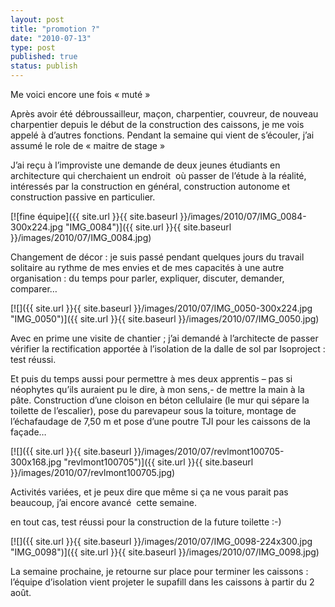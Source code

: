 ```yaml
---
layout: post
title: "promotion ?"
date: "2010-07-13"
type: post
published: true
status: publish
---
```


Me voici encore une fois « muté »

Après avoir été débroussailleur, maçon, charpentier, couvreur, de nouveau charpentier depuis le début de la construction des caissons, je me vois appelé à d’autres fonctions. Pendant la semaine qui vient de s’écouler, j’ai assumé le role de « maitre de stage »

J’ai reçu à l’improviste une demande de deux jeunes étudiants en architecture qui cherchaient un endroit  où passer de l’étude à la réalité, intéressés par la construction en général, construction autonome et construction passive en particulier.

[![fine équipe]({{ site.url }}{{ site.baseurl }}/images/2010/07/IMG_0084-300x224.jpg "IMG_0084")]({{ site.url }}{{ site.baseurl }}/images/2010/07/IMG_0084.jpg)

Changement de décor : je suis passé pendant quelques jours du travail solitaire au rythme de mes envies et de mes capacités à une autre organisation : du temps pour parler, expliquer, discuter, demander, comparer…

[![]({{ site.url }}{{ site.baseurl }}/images/2010/07/IMG_0050-300x224.jpg "IMG_0050")]({{ site.url }}{{ site.baseurl }}/images/2010/07/IMG_0050.jpg)

Avec en prime une visite de chantier ; j’ai demandé à l’architecte de passer vérifier la rectification apportée à l’isolation de la dalle de sol par Isoproject : test réussi.

Et puis du temps aussi pour permettre à mes deux apprentis – pas si néophytes qu’ils auraient pu le dire, à mon sens,- de mettre la main à la pâte. Construction d’une cloison en béton cellulaire (le mur qui sépare la toilette de l’escalier), pose du parevapeur sous la toiture, montage de l’échafaudage de 7,50 m et pose d’une poutre TJI pour les caissons de la façade…

[![]({{ site.url }}{{ site.baseurl }}/images/2010/07/revlmont100705-300x168.jpg "revlmont100705")]({{ site.url }}{{ site.baseurl }}/images/2010/07/revlmont100705.jpg)

Activités variées, et je peux dire que même si ça ne vous parait pas beaucoup, j’ai encore avancé  cette semaine.

en tout cas, test réussi pour la construction de la future toilette :-)

[![]({{ site.url }}{{ site.baseurl }}/images/2010/07/IMG_0098-224x300.jpg "IMG_0098")]({{ site.url }}{{ site.baseurl }}/images/2010/07/IMG_0098.jpg)

La semaine prochaine, je retourne sur place pour terminer les caissons : l’équipe d’isolation vient projeter le supafill dans les caissons à partir du 2 août.
